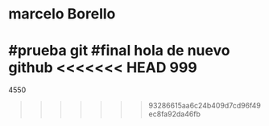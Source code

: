 # marcelo Borello
#prueba git
#final
hola de nuevo github
<<<<<<< HEAD
999
=======
4550
>>>>>>> 93286615aa6c24b409d7cd96f49ec8fa92da46fb
